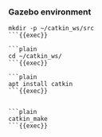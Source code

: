 
### Gazebo environment

```plain
mkdir -p ~/catkin_ws/src
```{{exec}}

```plain
cd ~/catkin_ws/
```{{exec}}

```plain
apt install catkin
```{{exec}}


```plain
catkin_make
```{{exec}}



